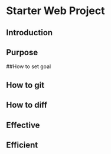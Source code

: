 # Starter Web Project


## Introduction
## Purpose
##How to set goal
## How to git

## How to diff
## Effective
## Efficient